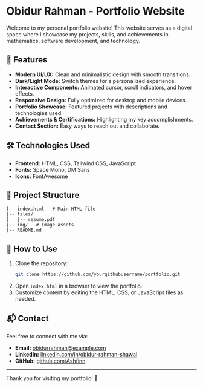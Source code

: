 # Obidur Rahman - Portfolio Website

Welcome to my personal portfolio website! This website serves as a digital space where I showcase my projects, skills, and achievements in mathematics, software development, and technology.

## 🚀 Features
- **Modern UI/UX:** Clean and minimalistic design with smooth transitions.
- **Dark/Light Mode:** Switch themes for a personalized experience.
- **Interactive Components:** Animated cursor, scroll indicators, and hover effects.
- **Responsive Design:** Fully optimized for desktop and mobile devices.
- **Portfolio Showcase:** Featured projects with descriptions and technologies used.
- **Achievements & Certifications:** Highlighting my key accomplishments.
- **Contact Section:** Easy ways to reach out and collaborate.

## 🛠️ Technologies Used
- **Frontend:** HTML, CSS, Tailwind CSS, JavaScript
- **Fonts:** Space Mono, DM Sans
- **Icons:** FontAwesome

## 📁 Project Structure
```
|-- index.html   # Main HTML file
|-- files/
|   |-- resume.pdf
|-- img/   # Image assets
|-- README.md
```


## 📌 How to Use
1. Clone the repository:
   ```sh
   git clone https://github.com/yourgithubusername/portfolio.git
   ```
2. Open `index.html` in a browser to view the portfolio.
3. Customize content by editing the HTML, CSS, or JavaScript files as needed.

## 📬 Contact
Feel free to connect with me via:
- **Email:** obidurrahman@example.com
- **LinkedIn:** [linkedin.com/in/obidur-rahman-shawal](https://linkedin.com/in/obidur-rahman-shawal)
- **GitHub:** [github.com/Ashfinn](https://github.com/Ashfinn)

---

Thank you for visiting my portfolio! 🚀

